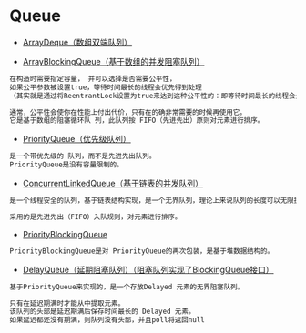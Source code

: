# Queue

* [ArrayDeque（数组双端队列）]()

* [ArrayBlockingQueue（基于数组的并发阻塞队列）](JUC.ArrayBlockingQueue.md) 
```md
在构造时需要指定容量， 并可以选择是否需要公平性，
如果公平参数被设置true，等待时间最长的线程会优先得到处理
（其实就是通过将ReentrantLock设置为true来达到这种公平性的：即等待时间最长的线程会先操作）。

通常，公平性会使你在性能上付出代价，只有在的确非常需要的时候再使用它。
它是基于数组的阻塞循环队 列，此队列按 FIFO（先进先出）原则对元素进行排序。
```
* [PriorityQueue（优先级队列）](java.util.PriorityQueue.md)
```md
是一个带优先级的 队列，而不是先进先出队列。
PriorityQueue是没有容量限制的。
```
* [ConcurrentLinkedQueue（基于链表的并发队列）](JUC.ConcurrentLinkedQueue.md) 
```md
是一个线程安全的队列，基于链表结构实现，是一个无界队列，理论上来说队列的长度可以无限扩大。

采用的是先进先出（FIFO）入队规则，对元素进行排序。


```
* [PriorityBlockingQueue](JUC.ArrayBlockingQueue.md)
```md
PriorityBlockingQueue是对 PriorityQueue的再次包装，是基于堆数据结构的。

```
* [DelayQueue（延期阻塞队列）（阻塞队列实现了BlockingQueue接口）](JUC.DelayQueue.md)
```md
基于PriorityQueue来实现的，是一个存放Delayed 元素的无界阻塞队列。

只有在延迟期满时才能从中提取元素。
该队列的头部是延迟期满后保存时间最长的 Delayed 元素。
如果延迟都还没有期满，则队列没有头部，并且poll将返回null


```